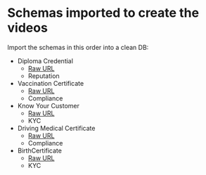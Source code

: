 # Schemas imported to create the videos

Import the schemas in this order into a clean DB:

- Diploma Credential
  - [Raw URL](https://raw.githubusercontent.com/amonsosanz/polygonid-schemas/main/schemas/DiplomaCredential.json)
  - Reputation
- Vaccination Certificate
  - [Raw URL](https://raw.githubusercontent.com/amonsosanz/polygonid-schemas/main/schemas/VaccinationCertificate.json)
  - Compliance
- Know Your Customer
  - [Raw URL](https://raw.githubusercontent.com/amonsosanz/polygonid-schemas/main/schemas/KYC.json)
  - KYC
- Driving Medical Certificate
  - [Raw URL](https://raw.githubusercontent.com/amonsosanz/polygonid-schemas/main/schemas/DrivingMedicalCertificate.json)
  - Compliance
- BirthCertificate
  - [Raw URL](https://raw.githubusercontent.com/amonsosanz/polygonid-schemas/main/schemas/BirthCertificate.json)
  - KYC
